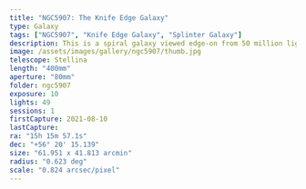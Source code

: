 ```yaml
---
title: "NGC5907: The Knife Edge Galaxy"
type: Galaxy
tags: ["NGC5907", "Knife Edge Galaxy", "Splinter Galaxy"]
description: This is a spiral galaxy viewed edge-on from 50 million light years away.
image: /assets/images/gallery/ngc5907/thumb.jpg
telescope: Stellina
length: "400mm"
aperture: "80mm"
folder: ngc5907
exposure: 10
lights: 49  
sessions: 1
firstCapture: 2021-08-10
lastCapture:
ra: "15h 15m 57.1s"
dec: "+56° 20' 15.139"
size: "61.951 x 41.813 arcmin"
radius: "0.623 deg"
scale: "0.824 arcsec/pixel"
---
```

